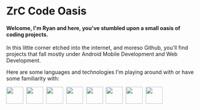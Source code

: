 # ZrC Code Oasis
#### Welcome, I'm Ryan and here, you've stumbled upon a small oasis of coding projects.
In this little corner etched into the internet, and moreso Github, you'll find projects that fall mostly under Android Mobile Development and Web Development.

Here are some languages and technologies I'm playing around with or have some familiarity with:
<div>
  <img src="https://cdn.jsdelivr.net/gh/devicons/devicon/icons/android/android-plain-wordmark.svg" width="45px" height="45px"/>&nbsp;         
  <img src="https://cdn.jsdelivr.net/gh/devicons/devicon/icons/kotlin/kotlin-original.svg" width="45px" height="45px"/>&nbsp;
  <img src="https://cdn.jsdelivr.net/gh/devicons/devicon/icons/html5/html5-original.svg" width="45px" height="45px"/>&nbsp;
  <img src="https://cdn.jsdelivr.net/gh/devicons/devicon/icons/css3/css3-original.svg" width="45px" height="45px"/>&nbsp;
  <img src="https://cdn.jsdelivr.net/gh/devicons/devicon/icons/javascript/javascript-original.svg" width="45px" height="45px"/>&nbsp;
  <img src="https://cdn.jsdelivr.net/gh/devicons/devicon/icons/python/python-original.svg" width="45px" height="45px"/>&nbsp;
  <img src="https://cdn.jsdelivr.net/gh/devicons/devicon/icons/c/c-original.svg" width="45px" height="45px"/>&nbsp;
  <img src="https://cdn.jsdelivr.net/gh/devicons/devicon/icons/cplusplus/cplusplus-original.svg" width="45px" height="45px"/>&nbsp;
</div>


